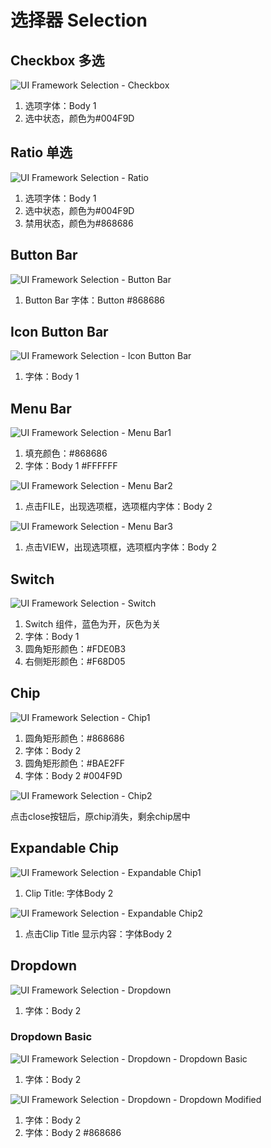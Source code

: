 # 选择器 Selection

## Checkbox 多选

![UI Framework Selection - Checkbox](./UI_Framework/Selection/Checkbox.png)

1. 选项字体：Body 1
2. 选中状态，颜色为#004F9D

## Ratio 单选

![UI Framework Selection - Ratio](./UI_Framework/Selection/Ratio.png)

1. 选项字体：Body 1
2. 选中状态，颜色为#004F9D
3. 禁用状态，颜色为#868686

## Button Bar

![UI Framework Selection - Button Bar](./UI_Framework/Selection/Button_Bar.png)

1. Button Bar 字体：Button #868686

## Icon Button Bar

![UI Framework Selection - Icon Button Bar](./UI_Framework/Selection/Icon_Button_Bar.png)

1. 字体：Body 1

## Menu Bar

![UI Framework Selection - Menu Bar1](./UI_Framework/Selection/Menu_Bar1.png)

1. 填充颜色：#868686
2. 字体：Body 1 #FFFFFF

![UI Framework Selection - Menu Bar2](./UI_Framework/Selection/Menu_Bar2.png)

1. 点击FILE，出现选项框，选项框内字体：Body 2

![UI Framework Selection - Menu Bar3](./UI_Framework/Selection/Menu_Bar3.png)

1. 点击VIEW，出现选项框，选项框内字体：Body 2

## Switch

![UI Framework Selection - Switch](./UI_Framework/Selection/Switch.png)

1. Switch 组件，蓝色为开，灰色为关
2. 字体：Body 1
3. 圆角矩形颜色：#FDE0B3
4. 右侧矩形颜色：#F68D05

## Chip

![UI Framework Selection - Chip1](./UI_Framework/Selection/Chip1.png)

1. 圆角矩形颜色：#868686
2. 字体：Body 2
3. 圆角矩形颜色：#BAE2FF
4. 字体：Body 2 #004F9D

![UI Framework Selection - Chip2](./UI_Framework/Selection/Chip2.png)

点击close按钮后，原chip消失，剩余chip居中

## Expandable Chip

![UI Framework Selection - Expandable Chip1](./UI_Framework/Selection/Expandable_Chip1.png)

1. Clip Title: 字体Body 2

![UI Framework Selection - Expandable Chip2](./UI_Framework/Selection/Expandable_Chip2.png)

1. 点击Clip Title 显示内容：字体Body 2

## Dropdown

![UI Framework Selection - Dropdown](./UI_Framework/Selection/Dropdown.png)

1. 字体：Body 2

### Dropdown Basic

![UI Framework Selection - Dropdown - Dropdown Basic](./UI_Framework/Selection/Dropdown-Dropdown_Basic.png)

1. 字体：Body 2

![UI Framework Selection - Dropdown - Dropdown Modified](./UI_Framework/Selection/Dropdown-Dropdown_Modified.png)

1. 字体：Body 2
2. 字体：Body 2 #868686

